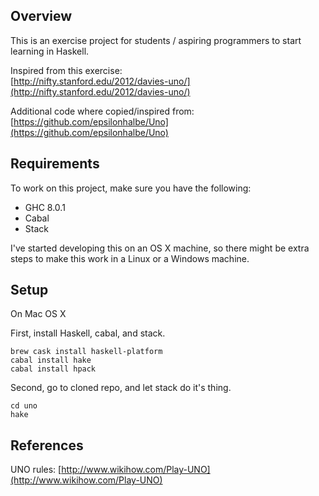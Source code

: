 ## Overview

This is an exercise project for students / aspiring programmers to
start learning in Haskell.

Inspired from this exercise:<br />
[http://nifty.stanford.edu/2012/davies-uno/](http://nifty.stanford.edu/2012/davies-uno/)

Additional code where copied/inspired from:<br />
[https://github.com/epsilonhalbe/Uno](https://github.com/epsilonhalbe/Uno)

## Requirements

To work on this project, make sure you have the following:

* GHC 8.0.1
* Cabal
* Stack

I've started developing this on an OS X machine, so there might be
extra steps to make this work in a Linux or a Windows machine.

## Setup

On Mac OS X

First, install Haskell, cabal, and stack.

```
brew cask install haskell-platform
cabal install hake
cabal install hpack
```

Second, go to cloned repo, and let stack do it's thing.

```
cd uno
hake
```

## References

UNO rules:
[http://www.wikihow.com/Play-UNO](http://www.wikihow.com/Play-UNO)
